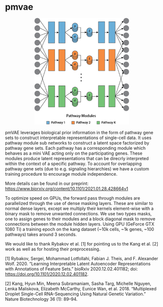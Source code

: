 # pmvae
<p align="center">
  <img src="https://github.com/ratschlab/pmvae/blob/main/model.png" height="350">

pmVAE leverages biological prior information in the form of pathway gene sets to construct interpretable representations of single-cell data. It uses pathway module sub networks to construct a latent space factorized by pathway gene sets. Each pathway has a corresponding module which behaves as a mini VAE acting only on the participating genes. These modules produce latent representations that can be direcrly interpreted within the context of a specific pathway. To account for overlapping pathway gene sets (due to e.g. signaling hierarchies) we have a custom training procedure to encourage module independence.

More details can be found in our preprint: https://www.biorxiv.org/content/10.1101/2021.01.28.428664v1

To optimize speed on GPUs, the forward pass through modules are parallelized through the use of dense masking layers. These are similar to normal dense layers, except we multiply their kernels element-wise with a binary mask to remove unwanted connections. We use two types masks, one to assign genes to their modules and a block diagonal mask to remove connections between the module hidden layers. Using GPU (GeForce GTX 1080 Ti) a training epoch on the kang dataset (~10k cells, ~1k genes, ~100 pathways) takes around 3 seconds.

We would like to thank Rybakov et al. [1] for pointing us to the Kang et al. [2] work as well as for hosting their preprocessing.

[1] Rybakov, Sergei, Mohammad Lotfollahi, Fabian J. Theis, and F. Alexander Wolf. 2020. “Learning Interpretable Latent Autoencoder Representations with Annotations of Feature Sets.” bioRxiv 2020.12.02.401182; doi: https://doi.org/10.1101/2020.12.02.401182.

[2] Kang, Hyun Min, Meena Subramaniam, Sasha Targ, Michelle Nguyen, Lenka Maliskova, Elizabeth McCarthy, Eunice Wan, et al. 2018. “Multiplexed Droplet Single-Cell RNA-Sequencing Using Natural Genetic Variation.” Nature Biotechnology 36 (1): 89–94.
